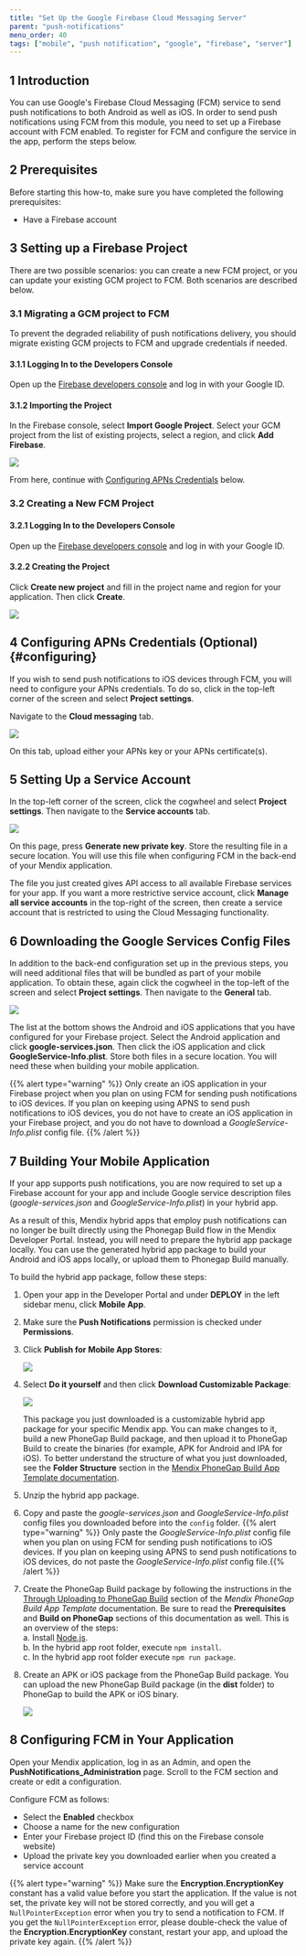 ```yaml
---
title: "Set Up the Google Firebase Cloud Messaging Server"
parent: "push-notifications"
menu_order: 40
tags: ["mobile", "push notification", "google", "firebase", "server"]
---
```


## 1 Introduction

You can use Google's Firebase Cloud Messaging (FCM) service to send push notifications to both Android as well as iOS. In order to send push notifications using FCM from this module, you need to set up a Firebase account with FCM enabled. To register for FCM and configure the service in the app, perform the steps below.

## 2 Prerequisites

Before starting this how-to, make sure you have completed the following prerequisites:

* Have a Firebase account

## 3 Setting up a Firebase Project

There are two possible scenarios: you can create a new FCM project, or you can update your existing GCM project to FCM. Both scenarios are described below.

### 3.1 Migrating a GCM project to FCM

To prevent the degraded reliability of push notifications delivery, you should migrate existing GCM projects to FCM and upgrade credentials if needed.

#### 3.1.1 Logging In to the Developers Console

Open up the [Firebase developers console](https://console.firebase.google.com/) and log in with your Google ID.

#### 3.1.2 Importing the Project

In the Firebase console, select **Import Google Project**. Select your GCM project from the list of existing projects, select a region, and click **Add Firebase**.

![](attachments/Setting+up+Google+Firebase+Cloud+Messaging+Server/Add_Firebase_to_a_Google_Project.png)

From here, continue with [Configuring APNs Credentials](#configuring) below.

### 3.2 Creating a New FCM Project

#### 3.2.1 Logging In to the Developers Console

Open up the [Firebase developers console](https://console.firebase.google.com/) and log in with your Google ID.

#### 3.2.2 Creating the Project

Click **Create new project** and fill in the project name and region for your application. Then click **Create**.

![](attachments/Setting+up+Google+Firebase+Cloud+Messaging+Server/Create_Firebase_Project.png)

## 4 Configuring APNs Credentials (Optional) {#configuring}

If you wish to send push notifications to iOS devices through FCM, you will need to configure your APNs credentials. To do so, click in the top-left corner of the screen and select **Project settings**.

Navigate to the **Cloud messaging** tab.

![](attachments/push_notifications_cloud_messaging.png)

On this tab, upload either your APNs key or your APNs certificate(s).

## 5 Setting Up a Service Account

In the top-left corner of the screen, click the cogwheel and select **Project settings**. Then navigate to the **Service accounts** tab.

![](attachments/push_notifications_service_accounts.png)

On this page, press **Generate new private key**. Store the resulting file in a secure location. You will use this file when configuring FCM in the back-end of your Mendix application.

The file you just created gives API access to all available Firebase services for your app. If you want a more restrictive service account, click **Manage all service accounts** in the top-right of the screen, then create a service account that is restricted to using the Cloud Messaging functionality.

## 6 Downloading the Google Services Config Files

In addition to the back-end configuration set up in the previous steps, you will need additional files that will be bundled as part of your mobile application. To obtain these, again click the cogwheel in the top-left of the screen and select **Project settings**. Then navigate to the **General** tab.

![](attachments/push_notifications_platforms.png)

The list at the bottom shows the Android and iOS applications that you have configured for your Firebase project. Select the Android application and click **google-services.json**. Then click the iOS application and click **GoogleService-Info.plist**. Store both files in a secure location. You will need these when building your mobile application.

{{% alert type="warning" %}}
Only create an iOS application in your Firebase project when you plan on using FCM for sending push notifications to iOS devices. If you plan on keeping using APNS to send push notifications to iOS devices, you do not have to create an iOS application in your Firebase project, and you do not have to download a *GoogleService-Info.plist* config file.
{{% /alert %}}

## 7 Building Your Mobile Application

If your app supports push notifications, you are now required to set up a Firebase account for your app and include Google service description files (*google-services.json* and *GoogleService-Info.plist*) in your hybrid app.

As a result of this, Mendix hybrid apps that employ push notifications can no longer be built directly using the Phonegap Build flow in the Mendix Developer Portal. Instead, you will need to prepare the hybrid app package locally. You can use the generated hybrid app package to build your Android and iOS apps locally, or upload them to Phonegap Build manually.

To build the hybrid app package, follow these steps:

1.  Open your app in the Developer Portal and under **DEPLOY** in the left sidebar menu, click **Mobile App**.
2.  Make sure the **Push Notifications** permission is checked under **Permissions**.
3.  Click **Publish for Mobile App Stores**:

    ![](attachments/implement-sso/download-hybrid-app-package-step1.png)
    
4.  Select **Do it yourself** and then click **Download Customizable Package**:

    ![](attachments/implement-sso/download-hybrid-app-package-step2.png)

    This package you just downloaded is a customizable hybrid app package for your specific Mendix app. You can make changes to it, build a new PhoneGap Build package, and then upload it to PhoneGap Build to create the binaries (for example, APK for Android and IPA for iOS). To better understand the structure of what you just downloaded, see the **Folder Structure** section in the [Mendix PhoneGap Build App Template documentation](https://github.com/mendix/hybrid-app-template#folder-structure).

5.  Unzip the hybrid app package.
6.  Copy and paste the *google-services.json* and *GoogleService-Info.plist* config files you downloaded before into the `config` folder.
    {{% alert type="warning" %}} Only paste the *GoogleService-Info.plist* config file when you plan on using FCM for sending push notifications to iOS devices. If you plan on keeping using APNS to send push notifications to iOS devices, do not paste the *GoogleService-Info.plist* config file.{{% /alert %}}
7.  Create the PhoneGap Build package by following the instructions in the [Through Uploading to PhoneGap Build](https://github.com/mendix/hybrid-app-template#through-uploading-to-phonegap-build) section of the *Mendix PhoneGap Build App Template* documentation. Be sure to read the **Prerequisites** and **Build on PhoneGap** sections of this documentation as well. This is an overview of the steps:<br />
    a. Install [Node.js](https://nodejs.org/en/download/).<br />
    b. In the hybrid app root folder, execute `npm install`.<br />
    c. In the hybrid app root folder execute `npm run package`.
8.  Create an APK or iOS package from the PhoneGap Build package. You can upload the new PhoneGap Build package (in the **dist** folder) to PhoneGap to build the APK or iOS binary.

    ![](attachments/implement-sso/build.phonegap.com.png)

## 8 Configuring FCM in Your Application

Open your Mendix application, log in as an Admin, and open the **PushNotifications_Administration** page. Scroll to the FCM section and create or edit a configuration. 

Configure FCM as follows:

* Select the **Enabled** checkbox
* Choose a name for the new configuration
* Enter your Firebase project ID (find this on the Firebase console website)
* Upload the private key you downloaded earlier when you created a service account

{{% alert type="warning" %}}
Make sure the **Encryption.EncryptionKey** constant has a valid value before you start the application. If the value is not set, the private key will not be stored correctly, and you will get a `NullPointerException` error when you try to send a notification to FCM. If you get the `NullPointerException` error, please double-check the value of the **Encryption.EncryptionKey** constant, restart your app, and upload the private key again.
{{% /alert %}}
